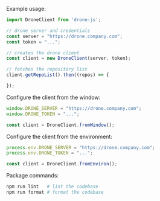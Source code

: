 Example usage:

```js
import DroneClient from 'drone-js';

// drone server and credentials
const server = "https://drone.company.com";
const token = "...";

// creates the drone client
const client = new DroneClient(server, token);

// fetches the repository list
client.getRepoList().then((repos) => {

});
```

Configure the client from the window:

```js
window.DRONE_SERVER = "https://drone.company.com";
window.DRONE_TOKEN = "...";

const client = DroneClient.fromWindow();
```

Configure the client from the environment:

```js
process.env.DRONE_SERVER = "https://drone.company.com";
process.env.DRONE_TOKEN = "...";

const client = DroneClient.fromEnviron();
```

Package commands:

```sh
npm run lint   # lint the codebase
npm run format # format the codebase
```
